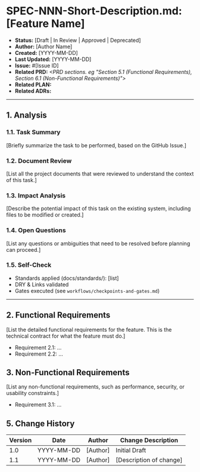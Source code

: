 # SPEC-NNN-Short-Description.md: [Feature Name]

*   **Status:** [Draft | In Review | Approved | Deprecated]
*   **Author:** [Author Name]
*   **Created:** [YYYY-MM-DD]
*   **Last Updated:** [YYYY-MM-DD]
*   **Issue:** #[Issue ID]
*   **Related PRD:** *<PRD sections. eg "Section 5.1 (Functional Requirements), Section 6.1 (Non-Functional Requirements)">*
*   **Related PLAN:** *<hyperlinks>*
*   **Related ADRs:** *<hyperlinks>*

---

## 1. Analysis

### 1.1. Task Summary

[Briefly summarize the task to be performed, based on the GitHub Issue.]

### 1.2. Document Review

[List all the project documents that were reviewed to understand the context of this task.]

### 1.3. Impact Analysis

[Describe the potential impact of this task on the existing system, including files to be modified or created.]

### 1.4. Open Questions

[List any questions or ambiguities that need to be resolved before planning can proceed.]

### 1.5. Self-Check

- Standards applied (docs/standards/): [list]
- DRY & Links validated
- Gates executed (see `workflows/checkpoints-and-gates.md`)

---

## 2. Functional Requirements

[List the detailed functional requirements for the feature. This is the technical contract for what the feature must do.]

*   Requirement 2.1: ...
*   Requirement 2.2: ...

## 3. Non-Functional Requirements

[List any non-functional requirements, such as performance, security, or usability constraints.]

*   Requirement 3.1: ...

## 5. Change History

| Version | Date | Author | Change Description |
|---|---|---|---|
| 1.0 | YYYY-MM-DD | [Author] | Initial Draft |
| 1.1 | YYYY-MM-DD | [Author] | [Description of change] |
